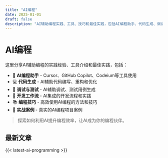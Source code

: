 ```yaml
---
title: "AI编程"
date: 2025-01-01
draft: false
description: "AI辅助编程实践、工具、技巧和最佳实践，包括AI编程助手、代码生成、调试优化、开发工作流等内容"
---
```


# AI编程

这里分享AI辅助编程的实践经验、工具介绍和最佳实践，包括：

- 🤖 **AI编程助手** - Cursor、GitHub Copilot、Codeium等工具使用
- 💻 **代码生成** - AI辅助代码编写、重构和优化
- 🐛 **调试与测试** - AI辅助调试、测试用例生成
- 🔧 **开发工作流** - AI集成的开发流程和实践
- 📚 **编程技巧** - 高效使用AI编程的方法和技巧
- 🎯 **实战案例** - 真实的AI编程项目案例

> 探索如何利用AI提升编程效率，让AI成为你的编程伙伴。

## 最新文章

{{< latest-ai-programming >}}

